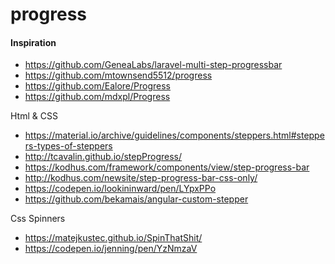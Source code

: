 # progress




#### Inspiration
* https://github.com/GeneaLabs/laravel-multi-step-progressbar
* https://github.com/mtownsend5512/progress
* https://github.com/Ealore/Progress
* https://github.com/mdxpl/Progress

Html & CSS
* https://material.io/archive/guidelines/components/steppers.html#steppers-types-of-steppers
* http://tcavalin.github.io/stepProgress/
* https://kodhus.com/framework/components/view/step-progress-bar
* http://kodhus.com/newsite/step-progress-bar-css-only/
* https://codepen.io/lookininward/pen/LYpxPPo
* https://github.com/bekamais/angular-custom-stepper

Css Spinners
* https://matejkustec.github.io/SpinThatShit/
* https://codepen.io/jenning/pen/YzNmzaV